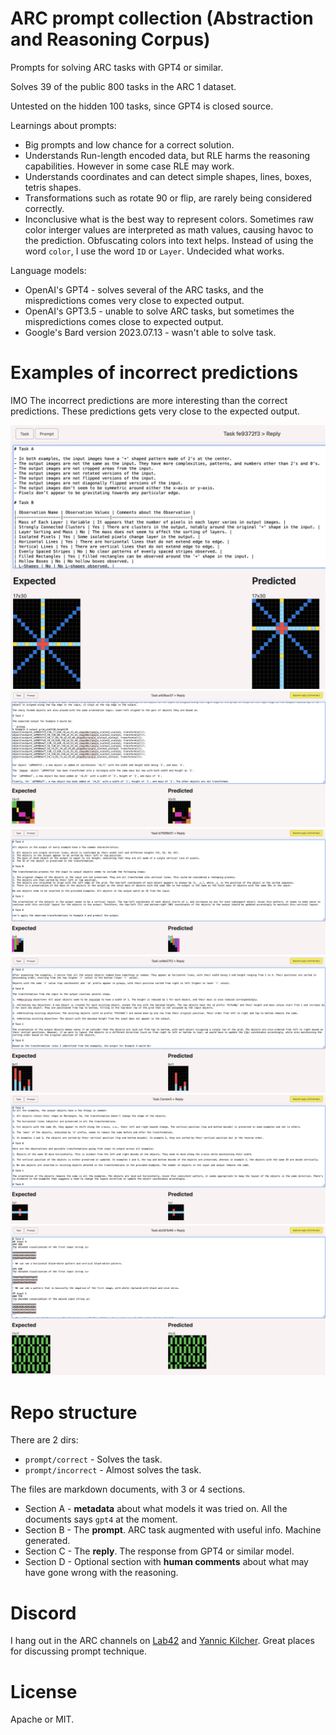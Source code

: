 # ARC prompt collection (Abstraction and Reasoning Corpus)

Prompts for solving ARC tasks with GPT4 or similar.

Solves 39 of the public 800 tasks in the ARC 1 dataset.

Untested on the hidden 100 tasks, since GPT4 is closed source.

Learnings about prompts:
* Big prompts and low chance for a correct solution.
* Understands Run-length encoded data, but RLE harms the reasoning capabilities. However in some case RLE may work.
* Understands coordinates and can detect simple shapes, lines, boxes, tetris shapes.
* Transformations such as rotate 90 or flip, are rarely being considered correctly.
* Inconclusive what is the best way to represent colors. Sometimes raw color interger values are interpreted as math values, causing havoc to the prediction. Obfuscating colors into text helps. Instead of using the word `color`, I use the word `ID` or `Layer`. Undecided what works.

Language models:
* OpenAI's GPT4 - solves several of the ARC tasks, and the mispredictions comes very close to expected output.
* OpenAI's GPT3.5 - unable to solve ARC tasks, but sometimes the mispredictions comes close to expected output.
* Google's Bard version 2023.07.13 - wasn't able to solve task.

# Examples of incorrect predictions

IMO The incorrect predictions are more interesting than the correct predictions.
These predictions gets very close to the expected output.

<img src="documents/arc_fe9372f3_incorrect.jpg">

<img src="documents/arc_a406ac07_incorrect.jpg">

<img src="documents/arc_b7999b51_incorrect.jpg">

<img src="documents/arc_cd9d57f2_incorrect.jpg">

<img src="documents/arc_Center5_incorrect.jpg">

<img src="documents/arc_eb281b96_incorrect.jpg">


# Repo structure

There are 2 dirs:
- `prompt/correct` - Solves the task.
- `prompt/incorrect` - Almost solves the task.

The files are markdown documents, with 3 or 4 sections.
- Section A - **metadata** about what models it was tried on. All the documents says `gpt4` at the moment.
- Section B - The **prompt**. ARC task augmented with useful info. Machine generated.
- Section C - The **reply**. The response from GPT4 or similar model.
- Section D - Optional section with **human comments** about what may have gone wrong with the reasoning.

# Discord

I hang out in the ARC channels on [Lab42](https://discord.gg/waRCYPEc6C) and [Yannic Kilcher](https://ykilcher.com/discord).
Great places for discussing prompt technique.

# License

Apache or MIT.
